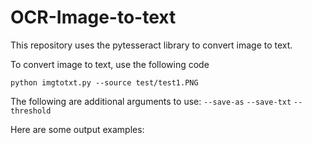 # OCR-Image-to-text

This repository uses the pytesseract library to convert image to text. 

To convert image to text, use the following code
```
python imgtotxt.py --source test/test1.PNG
```

The following are additional arguments to use:
```--save-as```
```--save-txt```
```--threshold```

Here are some output examples:
